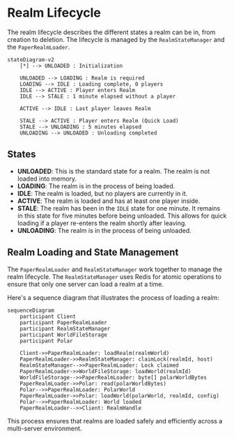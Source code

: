 # Realm Lifecycle

The realm lifecycle describes the different states a realm can be in, from creation to deletion. The lifecycle is managed by the `RealmStateManager` and the `PaperRealmLoader`.

```mermaid
stateDiagram-v2
    [*] --> UNLOADED : Initialization

    UNLOADED --> LOADING : Realm is required
    LOADING --> IDLE : Loading complete, 0 players
    IDLE --> ACTIVE : Player enters Realm
    IDLE --> STALE : 1 minute elapsed without a player
    
    ACTIVE --> IDLE : Last player leaves Realm
    
    STALE --> ACTIVE : Player enters Realm (Quick Load)
    STALE --> UNLOADING : 5 minutes elapsed
    UNLOADING --> UNLOADED : Unloading completed
```

## States

- **UNLOADED**: This is the standard state for a realm. The realm is not loaded into memory.
- **LOADING**: The realm is in the process of being loaded.
- **IDLE**: The realm is loaded, but no players are currently in it.
- **ACTIVE**: The realm is loaded and has at least one player inside.
- **STALE**: The realm has been in the `IDLE` state for one minute. It remains in this state for five minutes before being unloaded. This allows for quick loading if a player re-enters the realm shortly after leaving.
- **UNLOADING**: The realm is in the process of being unloaded.

## Realm Loading and State Management

The `PaperRealmLoader` and `RealmStateManager` work together to manage the realm lifecycle. The `RealmStateManager` uses Redis for atomic operations to ensure that only one server can load a realm at a time.

Here's a sequence diagram that illustrates the process of loading a realm:

```mermaid
sequenceDiagram
    participant Client
    participant PaperRealmLoader
    participant RealmStateManager
    participant WorldFileStorage
    participant Polar

    Client->>PaperRealmLoader: loadRealm(realmWorld)
    PaperRealmLoader->>RealmStateManager: claimLock(realmId, host)
    RealmStateManager-->>PaperRealmLoader: Lock claimed
    PaperRealmLoader->>WorldFileStorage: loadWorld(realmId)
    WorldFileStorage-->>PaperRealmLoader: byte[] polarWorldBytes
    PaperRealmLoader->>Polar: read(polarWorldBytes)
    Polar-->>PaperRealmLoader: PolarWorld
    PaperRealmLoader->>Polar: loadWorld(polarWorld, realmId, config)
    Polar-->>PaperRealmLoader: World loaded
    PaperRealmLoader-->>Client: RealmHandle
```

This process ensures that realms are loaded safely and efficiently across a multi-server environment.